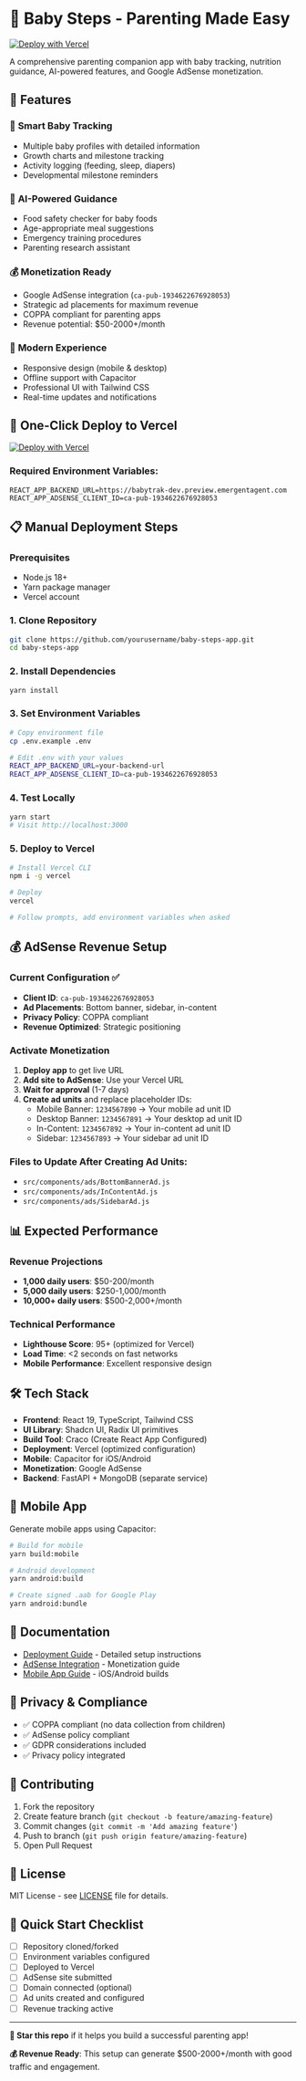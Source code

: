 # 👶 Baby Steps - Parenting Made Easy

[![Deploy with Vercel](https://vercel.com/button)](https://vercel.com/new/clone?repository-url=https://github.com/yourusername/baby-steps-app)

A comprehensive parenting companion app with baby tracking, nutrition guidance, AI-powered features, and Google AdSense monetization.

## 🌟 Features

### 👶 **Smart Baby Tracking**
- Multiple baby profiles with detailed information
- Growth charts and milestone tracking
- Activity logging (feeding, sleep, diapers)
- Developmental milestone reminders

### 🤖 **AI-Powered Guidance**
- Food safety checker for baby foods
- Age-appropriate meal suggestions
- Emergency training procedures
- Parenting research assistant

### 💰 **Monetization Ready**
- Google AdSense integration (`ca-pub-1934622676928053`)
- Strategic ad placements for maximum revenue
- COPPA compliant for parenting apps
- Revenue potential: $50-2000+/month

### 📱 **Modern Experience**
- Responsive design (mobile & desktop)
- Offline support with Capacitor
- Professional UI with Tailwind CSS
- Real-time updates and notifications

## 🚀 One-Click Deploy to Vercel

[![Deploy with Vercel](https://vercel.com/button)](https://vercel.com/new/clone?repository-url=https://github.com/yourusername/baby-steps-app&env=REACT_APP_BACKEND_URL,REACT_APP_ADSENSE_CLIENT_ID)

### Required Environment Variables:
```
REACT_APP_BACKEND_URL=https://babytrak-dev.preview.emergentagent.com
REACT_APP_ADSENSE_CLIENT_ID=ca-pub-1934622676928053
```

## 📋 Manual Deployment Steps

### Prerequisites
- Node.js 18+ 
- Yarn package manager
- Vercel account

### 1. Clone Repository
```bash
git clone https://github.com/yourusername/baby-steps-app.git
cd baby-steps-app
```

### 2. Install Dependencies
```bash
yarn install
```

### 3. Set Environment Variables
```bash
# Copy environment file
cp .env.example .env

# Edit .env with your values
REACT_APP_BACKEND_URL=your-backend-url
REACT_APP_ADSENSE_CLIENT_ID=ca-pub-1934622676928053
```

### 4. Test Locally
```bash
yarn start
# Visit http://localhost:3000
```

### 5. Deploy to Vercel
```bash
# Install Vercel CLI
npm i -g vercel

# Deploy
vercel

# Follow prompts, add environment variables when asked
```

## 💰 AdSense Revenue Setup

### Current Configuration ✅
- **Client ID**: `ca-pub-1934622676928053`
- **Ad Placements**: Bottom banner, sidebar, in-content
- **Privacy Policy**: COPPA compliant
- **Revenue Optimized**: Strategic positioning

### Activate Monetization
1. **Deploy app** to get live URL
2. **Add site to AdSense**: Use your Vercel URL  
3. **Wait for approval** (1-7 days)
4. **Create ad units** and replace placeholder IDs:
   - Mobile Banner: `1234567890` → Your mobile ad unit ID
   - Desktop Banner: `1234567891` → Your desktop ad unit ID
   - In-Content: `1234567892` → Your in-content ad unit ID
   - Sidebar: `1234567893` → Your sidebar ad unit ID

### Files to Update After Creating Ad Units:
- `src/components/ads/BottomBannerAd.js`
- `src/components/ads/InContentAd.js`  
- `src/components/ads/SidebarAd.js`

## 📊 Expected Performance

### Revenue Projections
- **1,000 daily users**: $50-200/month
- **5,000 daily users**: $250-1,000/month
- **10,000+ daily users**: $500-2,000+/month

### Technical Performance
- **Lighthouse Score**: 95+ (optimized for Vercel)
- **Load Time**: <2 seconds on fast networks
- **Mobile Performance**: Excellent responsive design

## 🛠️ Tech Stack

- **Frontend**: React 19, TypeScript, Tailwind CSS
- **UI Library**: Shadcn UI, Radix UI primitives
- **Build Tool**: Craco (Create React App Configured)
- **Deployment**: Vercel (optimized configuration)
- **Mobile**: Capacitor for iOS/Android
- **Monetization**: Google AdSense
- **Backend**: FastAPI + MongoDB (separate service)

## 📱 Mobile App

Generate mobile apps using Capacitor:

```bash
# Build for mobile
yarn build:mobile

# Android development
yarn android:build

# Create signed .aab for Google Play
yarn android:bundle
```

## 📄 Documentation

- [Deployment Guide](./DEPLOYMENT.md) - Detailed setup instructions
- [AdSense Integration](./ADSENSE_SETUP.md) - Monetization guide
- [Mobile App Guide](./MOBILE_SETUP.md) - iOS/Android builds

## 🔐 Privacy & Compliance

- ✅ COPPA compliant (no data collection from children)
- ✅ AdSense policy compliant
- ✅ GDPR considerations included
- ✅ Privacy policy integrated

## 🤝 Contributing

1. Fork the repository
2. Create feature branch (`git checkout -b feature/amazing-feature`)
3. Commit changes (`git commit -m 'Add amazing feature'`)
4. Push to branch (`git push origin feature/amazing-feature`)
5. Open Pull Request

## 📄 License

MIT License - see [LICENSE](LICENSE) file for details.

## 🎯 Quick Start Checklist

- [ ] Repository cloned/forked
- [ ] Environment variables configured  
- [ ] Deployed to Vercel
- [ ] AdSense site submitted
- [ ] Domain connected (optional)
- [ ] Ad units created and configured
- [ ] Revenue tracking active

---

**🌟 Star this repo** if it helps you build a successful parenting app!

**💰 Revenue Ready**: This setup can generate $500-2000+/month with good traffic and engagement.